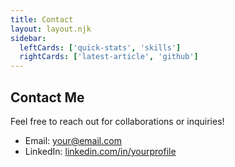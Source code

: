 ```yaml
---
title: Contact
layout: layout.njk
sidebar:
  leftCards: ['quick-stats', 'skills']
  rightCards: ['latest-article', 'github']
---
```


## Contact Me

<div class="bg-green-50 p-6 rounded-lg shadow">
	<p class="mb-4">Feel free to reach out for collaborations or inquiries!</p>
	<ul class="space-y-2">
		<li><span class="font-semibold">Email:</span> <a href="mailto:your@email.com" class="text-blue-700 hover:underline">your@email.com</a></li>
		<li><span class="font-semibold">LinkedIn:</span> <a href="https://linkedin.com/in/yourprofile" class="text-blue-700 hover:underline">linkedin.com/in/yourprofile</a></li>
	</ul>
</div>
